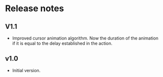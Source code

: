 # Release notes

## V1.1
* Improved cursor animation algorithm. Now the duration of the animation if it is equal to the delay established in the action.

## v1.0
* Initial version.
